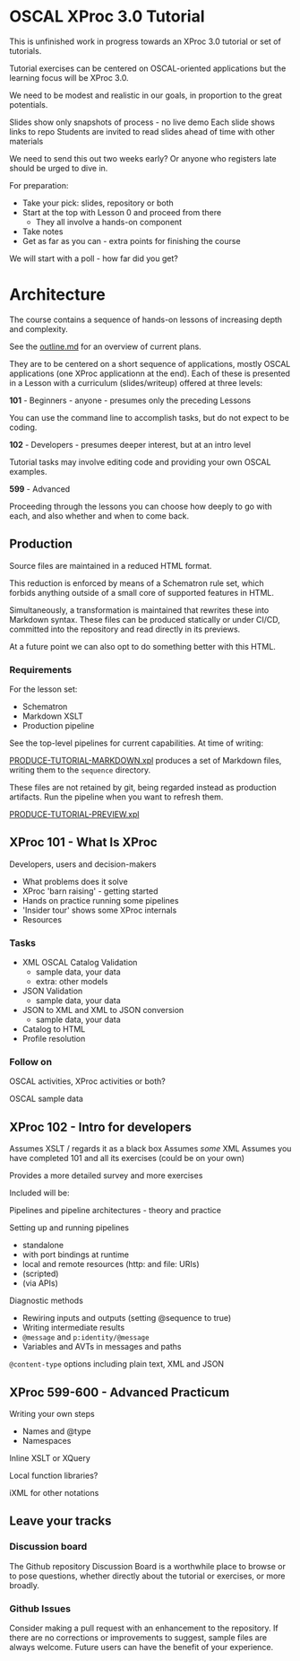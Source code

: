 # OSCAL XProc 3.0 Tutorial

This is unfinished work in progress towards an XProc 3.0 tutorial or set of tutorials.

Tutorial exercises can be centered on OSCAL-oriented applications but the learning focus will be XProc 3.0.

We need to be modest and realistic in our goals, in proportion to the great potentials.

Slides show only snapshots of process - no live demo
Each slide shows links to repo
Students are invited to read slides ahead of time with other materials

We need to send this out two weeks early? Or anyone who registers late should be urged to dive in.

For preparation:
  - Take your pick: slides, repository or both
  - Start at the top with Lesson 0 and proceed from there
    - They all involve a hands-on component
  - Take notes
  - Get as far as you can - extra points for finishing the course

We will start with a poll - how far did you get?

# Architecture

The course contains a sequence of hands-on lessons of increasing depth and complexity.

See the [outline.md](outline.md) for an overview of current plans.

They are to be centered on a short sequence of applications, mostly OSCAL applications (one XProc applicationn at the end). Each of these is presented in a Lesson with a curriculum (slides/writeup) offered at three levels:

**101** - Beginners - anyone - presumes only the preceding Lessons

You can use the command line to accomplish tasks, but do not expect to be coding.

**102** - Developers - presumes deeper interest, but at an intro level

Tutorial tasks may involve editing code and providing your own OSCAL examples.

**599** - Advanced

Proceeding through the lessons you can choose how deeply to go with each, and also whether and when to come back.

## Production

Source files are maintained in a reduced HTML format.

This reduction is enforced by means of a Schematron rule set, which forbids anything outside of a small core of supported features in HTML.

Simultaneously, a transformation is maintained that rewrites these into Markdown syntax. These files can be produced statically or under CI/CD, committed into the repository and read directly in its previews.

At a future point we can also opt to do something better with this HTML.

### Requirements

For the lesson set:

- Schematron
- Markdown XSLT
- Production pipeline

See the top-level pipelines for current capabilities. At time of writing:

[PRODUCE-TUTORIAL-MARKDOWN.xpl](PRODUCE-TUTORIAL-MARKDOWN.xpl) produces a set of Markdown files, writing them to the `sequence` directory.

These files are not retained by git, being regarded instead as production artifacts. Run the pipeline when you want to refresh them.

[PRODUCE-TUTORIAL-PREVIEW.xpl](PRODUCE-TUTORIAL-PREVIEW.xpl)

## XProc 101 - What Is XProc

Developers, users and decision-makers

- What problems does it solve
- XProc 'barn raising' - getting started
- Hands on practice running some pipelines
- 'Insider tour' shows some XProc internals
- Resources

### Tasks

- XML OSCAL Catalog Validation
  - sample data, your data
  - extra: other models
- JSON Validation
  - sample data, your data
- JSON to XML and XML to JSON conversion
  - sample data, your data
- Catalog to HTML
- Profile resolution

### Follow on

OSCAL activities, XProc activities or both?

OSCAL sample data

## XProc 102 - Intro for developers

Assumes XSLT / regards it as a black box
Assumes *some* XML
Assumes you have completed 101 and all its exercises (could be on your own)

Provides a more detailed survey and more exercises

Included will be:

Pipelines and pipeline architectures - theory and practice

Setting up and running pipelines
  - standalone
  - with port bindings at runtime
  - local and remote resources (http: and file: URIs)
  - (scripted)
  - (via APIs)

Diagnostic methods
- Rewiring inputs and outputs (setting @sequence to true)
- Writing intermediate results
- `@message` and `p:identity/@message`
- Variables and AVTs in messages and paths

`@content-type` options including plain text, XML and JSON

## XProc 599-600 - Advanced Practicum

Writing your own steps
- Names and @type
- Namespaces

Inline XSLT or XQuery

Local function libraries?

iXML for other notations

## Leave your tracks

### Discussion board

The Github repository Discussion Board is a worthwhile place to browse or to pose questions, whether directly about the tutorial or exercises, or more broadly.

### Github Issues




Consider making a pull request with an enhancement to the repository. If there are no corrections or improvements to suggest, sample files are always welcome. Future users can have the benefit of your experience.

